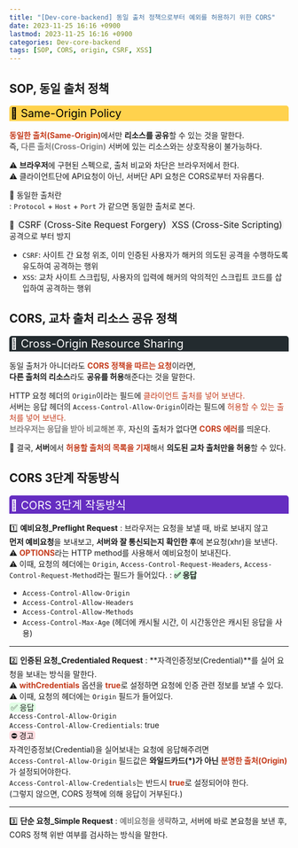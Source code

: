 ```yaml
---
title: "[Dev-core-backend] 동일 출처 정책으로부터 예외를 허용하기 위한 CORS"
date: 2023-11-25 16:16 +0900
lastmod: 2023-11-25 16:16 +0900
categories: Dev-core-backend
tags: [SOP, CORS, origin, CSRF, XSS]
---
```


## SOP, 동일 출처 정책

<div style="margin-bottom: 15px;font-size:20px;background-color:#FFD24D;color:black;font-weight:normal;border-top-left-radius:5px;border-top-right-radius:5px;padding:2px;overflow-x:auto;white-space:nowrap;">
    🐀 Same-Origin Policy
</div>

<B><span style="color:rgb(196,58,26);">동일한 출처(Same-Origin)</span></B>에서만 **리소스를 공유**할 수 있는 것을 말한다.  
즉, <B><span style="color:gray">다른 출처(Cross-Origin)</span></B> 서버에 있는 리소스와는 상호작용이 불가능하다.
&nbsp;

⚠️ **브라우저**에 구현된 스펙으로, 출처 비교와 차단은 브라우저에서 한다.  
⚠️ 클라이언트단에 API요청이 아닌, 서버단 API 요청은 CORS로부터 자유롭다.
&nbsp;

🍪 동일한 출처란  
: `Protocol` + `Host` + `Port` 가 같으면 동일한 출처로 본다.

🎯 <span style="margin-bottom:15px;padding:0 3px;font-size:16px;border-radius:5px;background-color:rgba(0,0,0,0.03);">CSRF (Cross-Site Request Forgery)</span> <span style="margin-bottom:15px;padding:0 3px;font-size:16px;border-radius:5px;background-color:rgba(0,0,0,0.03);">XSS (Cross-Site Scripting)</span> 공격으로 부터 방지

- `CSRF`: 사이트 간 요청 위조, 이미 인증된 사용자가 해커의 의도된 공격을 수행하도록 유도하여 공격하는 행위
- `XSS`: 교차 사이트 스크립팅, 사용자의 입력에 해커의 악의적인 스크립트 코드를 삽입하여 공격하는 행위

## CORS, 교차 출처 리소스 공유 정책

<div style="margin-bottom:15px;font-size:20px;background-color:rgb(35,43,47);color:white;font-weight:normal;border-top-left-radius:5px;border-top-right-radius:5px;padding:2px;overflow-x:auto;white-space:nowrap;">
    🐁 Cross-Origin Resource Sharing
</div>

동일 출처가 아니더라도 <B><span style="color:rgb(196,58,26);">CORS 정책을 따르는 요청</span></B>이라면,  
**다른 출처의 리소스**라도 **공유를 허용**해준다는 것을 말한다.
&nbsp;

HTTP 요청 헤더의 `Origin`이라는 필드에 <span style='color:rgb(196,58,26);'>클라이언트 출처를 넣어 보낸다.</span>  
서버는 응답 헤더의 `Access-Control-Allow-Origin`이라는 필드에 <span style='color:rgb(196,58,26);'>허용할 수 있는 출처를 넣어 보낸다.</span>  
<B><span style="color:gray">브라우저는 응답을 받아 비교해본 후,</span></B> 자신의 출처가 없다면 <B><span style="color:rgb(196,58,26);">CORS 에러</span></B>를 띄운다.

🍪 결국, **서버**에서 <B><span style="color:rgb(196,58,26);">허용할 출처의 목록을 기재</span></B>해서 **의도된 교차 출처만을 허용**할 수 있다.

## CORS 3단계 작동방식

<div style="margin-bottom:15px;font-size:20px;background-color:#652DC1;color:white;border-top-left-radius:5px;border-top-right-radius:5px;padding:2px;overflow-x:auto;white-space:nowrap;">
    🐙 CORS 3단계 작동방식
</div>

1️⃣ **예비요청\_Preflight Request**
: 브라우저는 요청을 보낼 때, 바로 보내지 않고  
**먼저 예비요청**을 보내보고, **서버와 잘 통신되는지 확인한 후**에 본요청(xhr)을 보낸다.  
⚠️ <B><span style="color:rgb(196,58,26);">OPTIONS</span></B>라는 HTTP method를 사용해서 예비요청이 보내진다.  
⚠️ 이때, 요청의 헤더에는 `Origin`, `Access-Control-Request-Headers`, `Access-Control-Request-Method`라는
필드가 들어있다.
: <span style='background-color:#dcffe4;font-weight:bold;'>✅ 응답</span>

- `Access-Control-Allow-Origin`
- `Access-Control-Allow-Headers`
- `Access-Control-Allow-Methods`
- `Access-Control-Max-Age` (헤더에 캐시될 시간, 이 시간동안은 캐시된 응답을 사용)

---

2️⃣ **인증된 요청\_Credentialed Request**
: **자격인증정보(Credential)**를 실어 요청을 보내는 방식을 말한다.  
⚠️ <B><span style="color:rgb(196,58,26);">withCredentials</span></B> 옵션을 <B><span style="color:rgb(196,58,26);">true</span></B>로 설정하면 요청에 인증 관련 정보를 보낼 수 있다.  
⚠️ 이때, 요청의 헤더에는 `Origin` 필드가 들어있다.  
<span style="margin-bottom:15px;padding:0 3px;border-radius:5px;background-color:#E1FEE5;">✅ 응답</span>  
`Access-Control-Allow-Origin`  
`Access-Control-Allow-Credientials`: true  
<span style="margin-bottom:15px;padding:0 3px;border-radius:5px;background-color:#ffdce0;">⛔ 경고</span>  
자격인증정보(Credential)을 실어보내는 요청에 응답해주려면  
`Access-Control-Allow-Origin` 필드값은 **와일드카드(\*)가 아닌** <B><span style="color:rgb(196,58,26);">분명한 출처(Origin)</span></B>가 설정되어야한다.  
`Access-Control-Allow-Credentials`는 반드시 <B><span style="color:rgb(196,58,26);">true</span></B>로 설정되어야 한다.  
(그렇지 않으면, CORS 정책에 의해 응답이 거부된다.)

---

3️⃣ **단순 요청\_Simple Request**
: <B><span style="color:gray">예비요청을 생략</span></B>하고, 서버에 바로 본요청을 보낸 후,  
CORS 정책 위반 여부를 검사하는 방식을 말한다.
